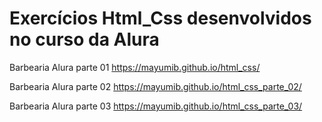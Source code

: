 # Exercícios Html_Css desenvolvidos no curso da Alura

Barbearia Alura parte 01 https://mayumib.github.io/html_css/

Barbearia Alura parte 02  https://mayumib.github.io/html_css_parte_02/

Barbearia Alura parte 03 https://mayumib.github.io/html_css_parte_03/
